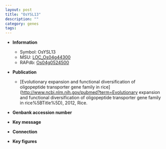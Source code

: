 ```yaml
---
layout: post
title: "OsYSL13"
description: ""
category: genes
tags: 
---
```


* **Information**  
    + Symbol: OsYSL13  
    + MSU: [LOC_Os04g44300](http://rice.plantbiology.msu.edu/cgi-bin/ORF_infopage.cgi?orf=LOC_Os04g44300)  
    + RAPdb: [Os04g0524500](http://rapdb.dna.affrc.go.jp/viewer/gbrowse_details/irgsp1?name=Os04g0524500)  

* **Publication**  
    + [Evolutionary expansion and functional diversification of oligopeptide transporter gene family in rice](http://www.ncbi.nlm.nih.gov/pubmed?term=Evolutionary expansion and functional diversification of oligopeptide transporter gene family in rice%5BTitle%5D), 2012, Rice.

* **Genbank accession number**  

* **Key message**  

* **Connection**  

* **Key figures**  


